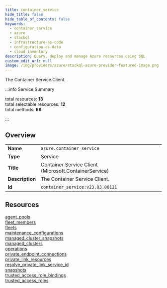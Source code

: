 ```yaml
---
title: container_service
hide_title: false
hide_table_of_contents: false
keywords:
  - container_service
  - azure
  - stackql
  - infrastructure-as-code
  - configuration-as-data
  - cloud inventory
description: Query, deploy and manage Azure resources using SQL
custom_edit_url: null
image: /img/providers/azure/stackql-azure-provider-featured-image.png
---
```

The Container Service Client.  
    
:::info Service Summary

<div class="row">
<div class="providerDocColumn">
<span>total resources:&nbsp;<b>13</b></span><br />
<span>total selectable resources:&nbsp;<b>12</b></span><br />
<span>total methods:&nbsp;<b>69</b></span><br />
</div>
</div>

:::

## Overview
<table><tbody>
<tr><td><b>Name</b></td><td><code>azure.container_service</code></td></tr>
<tr><td><b>Type</b></td><td>Service</td></tr>
<tr><td><b>Title</b></td><td>Container Service Client (Microsoft.ContainerService)</td></tr>
<tr><td><b>Description</b></td><td>The Container Service Client.</td></tr>
<tr><td><b>Id</b></td><td><code>container_service:v23.03.00121</code></td></tr>
</tbody></table>

## Resources
<div class="row">
<div class="providerDocColumn">
<a href="/providers/azure/container_service/agent_pools/">agent_pools</a><br />
<a href="/providers/azure/container_service/fleet_members/">fleet_members</a><br />
<a href="/providers/azure/container_service/fleets/">fleets</a><br />
<a href="/providers/azure/container_service/maintenance_configurations/">maintenance_configurations</a><br />
<a href="/providers/azure/container_service/managed_cluster_snapshots/">managed_cluster_snapshots</a><br />
<a href="/providers/azure/container_service/managed_clusters/">managed_clusters</a><br />
<a href="/providers/azure/container_service/operations/">operations</a><br />
</div>
<div class="providerDocColumn">
<a href="/providers/azure/container_service/private_endpoint_connections/">private_endpoint_connections</a><br />
<a href="/providers/azure/container_service/private_link_resources/">private_link_resources</a><br />
<a href="/providers/azure/container_service/resolve_private_link_service_id/">resolve_private_link_service_id</a><br />
<a href="/providers/azure/container_service/snapshots/">snapshots</a><br />
<a href="/providers/azure/container_service/trusted_access_role_bindings/">trusted_access_role_bindings</a><br />
<a href="/providers/azure/container_service/trusted_access_roles/">trusted_access_roles</a><br />
</div>
</div>
